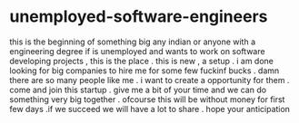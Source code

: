 # unemployed-software-engineers
this is the beginning of something big
any indian or anyone with a engineering degree if is unemployed and wants to work on software developing projects , this is the place . this is new , a setup . i am done looking for big companies to hire me for some few fuckinf bucks . damn there are so many people like me . i want to create a opportunity for them . come and join this startup . give me a bit of your time and we can do something very big together . ofcourse this will be without money for first few days .if we succeed we will have a lot to share . hope your anticipation
